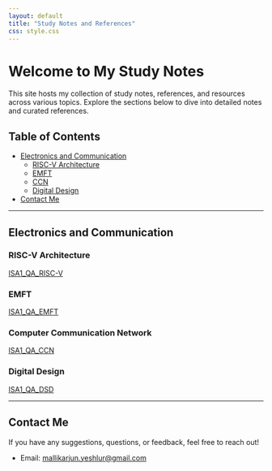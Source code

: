 ```yaml
---
layout: default
title: "Study Notes and References"
css: style.css
---
```


# Welcome to My Study Notes

This site hosts my collection of study notes, references, and resources across various topics. Explore the sections below to dive into detailed notes and curated references.

## Table of Contents

- [Electronics and Communication](#electronics-and-communication)
  - [RISC-V Architecture](note/risc-v.md)
  - [EMFT](note/emft.md)
  - [CCN](note/ccn.md)
  - [Digital Design](note/digital-design.md)
- [Contact Me](#contact-me)

---

## Electronics and Communication

### RISC-V Architecture

<a href="note/download2.pdf" target="_blank" rel="noopener noreferrer">ISA1_QA_RISC-V</a>

### EMFT

<a href="note/download2.pdf" target="_blank" rel="noopener noreferrer">ISA1_QA_EMFT</a>

### Computer Communication Network

<a href="note/download2.pdf" target="_blank" rel="noopener noreferrer">ISA1_QA_CCN</a>

### Digital Design

<a href="note/download2.pdf" target="_blank" rel="noopener noreferrer">ISA1_QA_DSD</a>


---

## Contact Me

If you have any suggestions, questions, or feedback, feel free to reach out!

- Email: [mallikarjun.yeshlur@gmail.com](mailto:mallikarjun.yeshlur@gmail.com)

